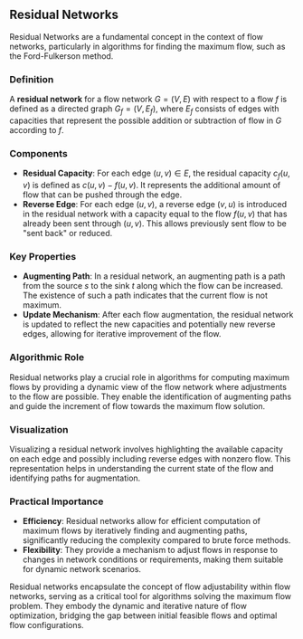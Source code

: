 ## Residual Networks

Residual Networks are a fundamental concept in the context of flow networks, particularly in algorithms for finding the maximum flow, such as the Ford-Fulkerson method.

### Definition

A **residual network** for a flow network $G = (V, E)$ with respect to a flow $f$ is defined as a directed graph $G_f = (V, E_f)$, where $E_f$ consists of edges with capacities that represent the possible addition or subtraction of flow in $G$ according to $f$.

### Components

- **Residual Capacity**: For each edge $(u, v) \in E$, the residual capacity $c_f(u, v)$ is defined as $c(u, v) - f(u, v)$. It represents the additional amount of flow that can be pushed through the edge.
- **Reverse Edge**: For each edge $(u, v)$, a reverse edge $(v, u)$ is introduced in the residual network with a capacity equal to the flow $f(u, v)$ that has already been sent through $(u, v)$. This allows previously sent flow to be "sent back" or reduced.

### Key Properties

- **Augmenting Path**: In a residual network, an augmenting path is a path from the source $s$ to the sink $t$ along which the flow can be increased. The existence of such a path indicates that the current flow is not maximum.
- **Update Mechanism**: After each flow augmentation, the residual network is updated to reflect the new capacities and potentially new reverse edges, allowing for iterative improvement of the flow.

### Algorithmic Role

Residual networks play a crucial role in algorithms for computing maximum flows by providing a dynamic view of the flow network where adjustments to the flow are possible. They enable the identification of augmenting paths and guide the increment of flow towards the maximum flow solution.

### Visualization

Visualizing a residual network involves highlighting the available capacity on each edge and possibly including reverse edges with nonzero flow. This representation helps in understanding the current state of the flow and identifying paths for augmentation.

### Practical Importance

- **Efficiency**: Residual networks allow for efficient computation of maximum flows by iteratively finding and augmenting paths, significantly reducing the complexity compared to brute force methods.
- **Flexibility**: They provide a mechanism to adjust flows in response to changes in network conditions or requirements, making them suitable for dynamic network scenarios.

Residual networks encapsulate the concept of flow adjustability within flow networks, serving as a critical tool for algorithms solving the maximum flow problem. They embody the dynamic and iterative nature of flow optimization, bridging the gap between initial feasible flows and optimal flow configurations.
